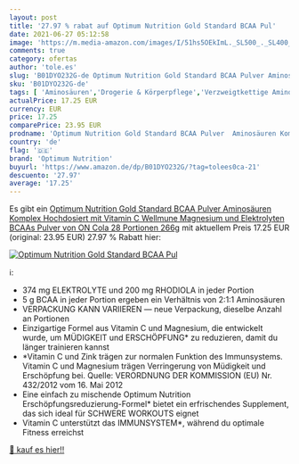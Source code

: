 ```yaml
---
layout: post
title: '27.97 % rabat auf Optimum Nutrition Gold Standard BCAA Pul'
date: 2021-06-27 05:12:58
image: 'https://m.media-amazon.com/images/I/51hs5OEkImL._SL500_._SL400_.jpg'
comments: true
category: ofertas
author: 'tole.es'
slug: 'B01DYO232G-de Optimum Nutrition Gold Standard BCAA Pulver Aminosäuren...'
sku: 'B01DYO232G-de'
tags: [ 'Aminosäuren','Drogerie & Körperpflege','Verzweigtkettige Aminosäuren (BCAA)','Vitamine, Mineralien & Ergänzungsmittel','optimum nutrition', ]
actualPrice: 17.25 EUR
currency: EUR
price: 17.25
comparePrice: 23.95 EUR
prodname: 'Optimum Nutrition Gold Standard BCAA Pulver  Aminosäuren Komplex Hochdosiert mit Vitamin C  Wellmune  Magnesium und Elektrolyten  BCAAs Pulver von ON  Cola  28 Portionen  266g'
country: 'de'
flag: '🇩🇪'
brand: 'Optimum Nutrition'
buyurl: 'https://www.amazon.de/dp/B01DYO232G/?tag=tolees0ca-21'
descuento: '27.97'
average: '17.25'
---
```


Es gibt ein [Optimum Nutrition Gold Standard BCAA Pulver  Aminosäuren Komplex Hochdosiert mit Vitamin C  Wellmune  Magnesium und Elektrolyten  BCAAs Pulver von ON  Cola  28 Portionen  266g](https://www.amazon.de/dp/B01DYO232G/?tag=tolees0ca-21) mit aktuellem Preis 17.25 EUR (original: 23.95 EUR) 27.97 % Rabatt hier:

[![Optimum Nutrition Gold Standard BCAA Pul](https://m.media-amazon.com/images/I/51hs5OEkImL._SL500_._SL400_.jpg)](https://www.amazon.de/dp/B01DYO232G/?tag=tolees0ca-21)

ℹ️:

- 374 mg ELEKTROLYTE und 200 mg RHODIOLA in jeder Portion
- 5 g BCAA in jeder Portion ergeben ein Verhältnis von 2:1:1 Aminosäuren
- VERPACKUNG KANN VARIIEREN — neue Verpackung, dieselbe Anzahl an Portionen
- Einzigartige Formel aus Vitamin C und Magnesium, die entwickelt wurde, um MÜDIGKEIT und ERSCHÖPFUNG* zu reduzieren, damit du länger trainieren kannst
- *Vitamin C und Zink trägen zur normalen Funktion des Immunsystems. Vitamin C und Magnesium trägen Verringerung von Müdigkeit und Erschöpfung bei. Quelle: VERORDNUNG DER KOMMISSION (EU) Nr. 432/2012 vom 16. Mai 2012
- Eine einfach zu mischende Optimum Nutrition Erschöpfungsreduzierung-Formel* bietet ein erfrischendes Supplement, das sich ideal für SCHWERE WORKOUTS eignet
- Vitamin C unterstützt das IMMUNSYSTEM*, während du optimale Fitness erreichst

[🛒 kauf es hier!!](https://www.amazon.de/dp/B01DYO232G/?tag=tolees0ca-21)
